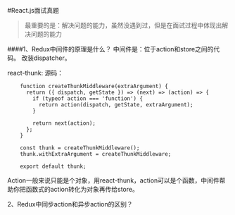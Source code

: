 #React.js面试真题


>最重要的是：解决问题的能力，虽然没遇到过，但是在面试过程中体现出解决问题的能力 

####1、Redux中间件的原理是什么？
中间件是：位于action和store之间的代码。
改装dispatcher。

react-thunk:
源码：

```
	function createThunkMiddleware(extraArgument) {
	  return ({ dispatch, getState }) => (next) => (action) => {
	    if (typeof action === 'function') {
	      return action(dispatch, getState, extraArgument);
	    }
	
	    return next(action);
	  };
	}
	
	const thunk = createThunkMiddleware();
	thunk.withExtraArgument = createThunkMiddleware;
	
	export default thunk;
```

Action一般来说只能是个对象，用react-thunk，action可以是个函数，中间件帮助你把函数式的action转化为对象再传给store。



2、Redux中同步action和异步action的区别？